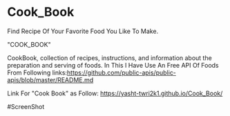 # Cook_Book
Find Recipe Of Your Favorite Food You Like To Make. 

"COOK_BOOK"

CookBook, collection of recipes, instructions, and information about the preparation and serving of foods.
In This I Have Use An Free API Of Foods From Following links:https://github.com/public-apis/public-apis/blob/master/README.md

Link For "Cook Book" as Follow: https://yasht-twri2k1.github.io/Cook_Book/

#ScreenShot

